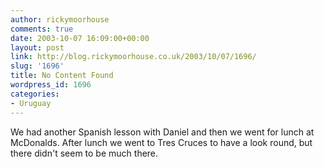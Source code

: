 ```yaml
---
author: rickymoorhouse
comments: true
date: 2003-10-07 16:09:00+00:00
layout: post
link: http://blog.rickymoorhouse.co.uk/2003/10/07/1696/
slug: '1696'
title: No Content Found
wordpress_id: 1696
categories:
- Uruguay
---
```


We had another Spanish lesson with Daniel and then we went for lunch at McDonalds. After lunch we went to Tres Cruces to have a look round, but there didn't seem to be much there.
